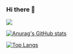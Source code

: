 ### Hi there 👋

<!--
**lmshao/lmshao** is a ✨ _special_ ✨ repository because its `README.md` (this file) appears on your GitHub profile.

Here are some ideas to get you started:

- 🔭 I’m currently working on ...
- 🌱 I’m currently learning ...
- 👯 I’m looking to collaborate on ...
- 🤔 I’m looking for help with ...
- 💬 Ask me about ...
- 📫 How to reach me: ...
- 😄 Pronouns: ...
- ⚡ Fun fact: ...
-->

<img align="center" src="https://github-readme-stats.vercel.app/api?username=lmshao&show_icons=true&icon_color=CE1D2D&text_color=718096&bg_color=ffffff&hide_title=true" />

[![Anurag's GitHub stats](https://github-readme-stats.vercel.app/api?username=lmshao&show_icons=true&icon_color=CE1D2D&text_color=718096&bg_color=ffffff&hide_title=true)](https://github.com/anuraghazra/github-readme-stats)

[![Top Langs](https://github-readme-stats.vercel.app/api/top-langs/?username=anuraghazra&layout=donut)](https://github.com/anuraghazra/github-readme-stats)
